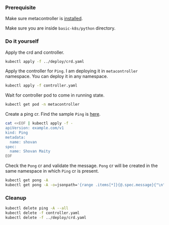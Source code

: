 ### Prerequisite

Make sure metacontroller is [installed](https://github.com/shovanmaity/metacontroller-by-example/tree/master/metacontroller).

Make sure you are inside `basic-k8s/python` directory.

### Do it yourself

Apply the crd and controller.
```bash
kubectl apply -f ../deploy/crd.yaml
```

Apply the controller for `Ping`. I am deploying it in `metacontroller` namespace. You can deploy it in any namespace.
```bash
kubectl apply -f controller.yaml
```

Wait for controller pod to come in running state.
```bash
kubectl get pod -n metacontroller
```

Create a ping cr. Find the sample `Ping` is [here](https://github.com/shovanmaity/metacontroller-by-example/blob/master/basic-k8s/deploy/ping.yaml).
```bash
cat <<EOF | kubectl apply -f -
apiVersion: example.com/v1
kind: Ping
metadata:
  name: shovan
spec:
  name: Shovan Maity
EOF
```

Check the `Pong` cr and validate the message. `Pong` cr will be created in the same namespace in which `Ping` cr is present.
```bash
kubectl get pong -A
kubectl get pong -A -o=jsonpath='{range .items[*]}{@.spec.message}{"\n"}{end}'
```

### Cleanup

```bash
kubectl delete ping -A --all
kubectl delete -f controller.yaml
kubectl delete -f ../deploy/crd.yaml
```
